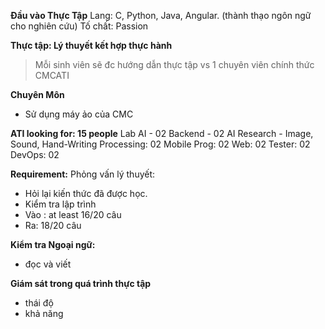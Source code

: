 **Đầu vào Thực Tập**
Lang: C, Python, Java, Angular. (thành thạo ngôn ngữ cho nghiên cứu)
Tố chất: Passion


**Thực tập: Lý thuyết kết hợp thực hành**
> Mỗi sinh viên sẽ đc hướng dẫn thực tập vs 1 chuyên viên chính thức CMCATI

**Chuyên Môn**
+ Sử dụng máy ảo của CMC


**ATI looking for: 15 people**
	Lab AI - 02
	Backend - 02
	AI Research - Image, Sound, Hand-Writing Processing: 02
	Mobile Prog: 02
	Web: 02
	Tester: 02
	DevOps: 02


**Requirement:** 
Phỏng vấn lý thuyết: 
+ Hỏi lại kiến thức đã được học.
+ Kiểm tra lập trình	
+ Vào : at least 16/20 câu
+ Ra: 18/20 câu


**Kiểm tra Ngoại ngữ:**
+ đọc và viết


**Giám sát trong quá trình thực tập**
+ thái độ
+ khả năng 
